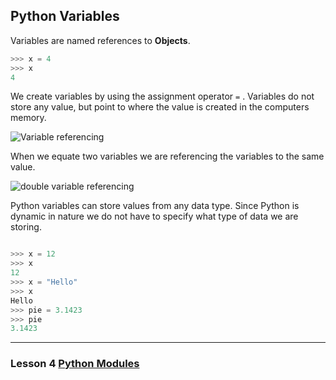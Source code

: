 ## Python Variables

Variables are named references to **Objects**.

```python
>>> x = 4
>>> x
4
```
We create variables by using the assignment operator `=` . Variables do not store any value, but point to where the value is created in the computers memory.

![Variable referencing](http://i.imgur.com/ygY7Chc.jpg)

When we equate two variables we are  referencing the variables to the same value.

![double variable referencing](http://i.imgur.com/zb1EfxK.jpg)


Python variables can store values from any data type. Since Python is dynamic in nature we do not have to specify what type of data we are storing.

```python

>>> x = 12
>>> x
12
>>> x = "Hello"
>>> x
Hello
>>> pie = 3.1423
>>> pie
3.1423
```

---
### Lesson 4 [Python Modules](./04_python_modules.md)
